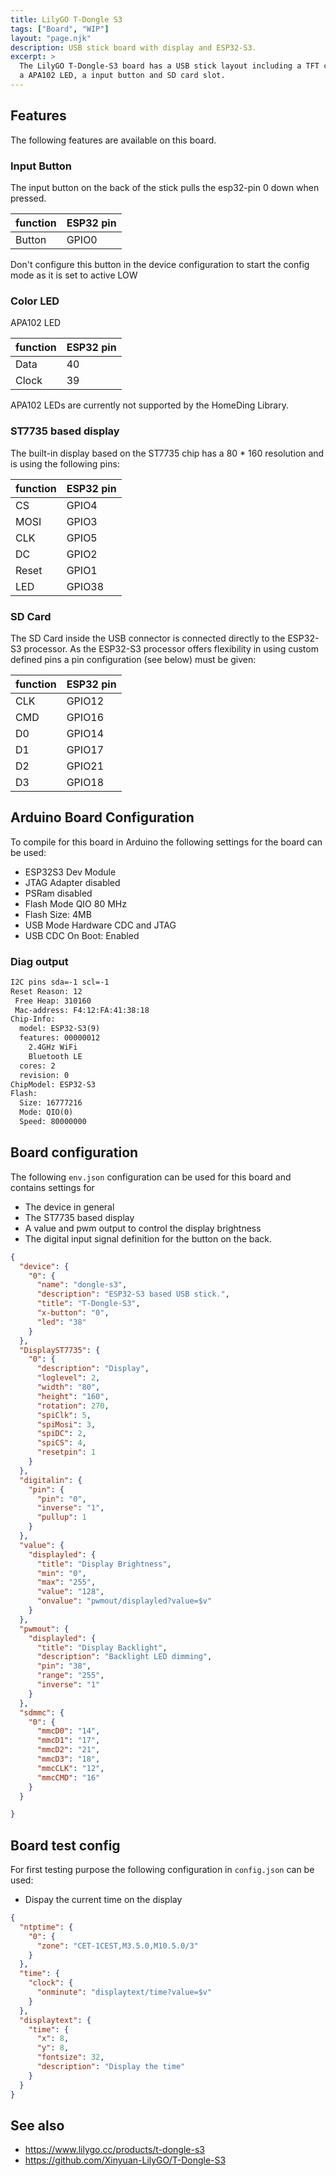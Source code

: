 ```yaml
---
title: LilyGO T-Dongle S3
tags: ["Board", "WIP"]
layout: "page.njk"
description: USB stick board with display and ESP32-S3.
excerpt: >
  The LilyGO T-Dongle-S3 board has a USB stick layout including a TFT color display,
  a APA102 LED, a input button and SD card slot.
---
```



## Features

The following features are available on this board.


### Input Button

The input button on the back of the stick pulls the esp32-pin 0 down when pressed. 

| function | ESP32 pin |
| -------- | --------- |
| Button   | GPIO0     |

Don't configure this button in the device configuration to start the config mode as it is set to active LOW


### Color LED

APA102 LED

| function | ESP32 pin |
| -------- | --------- |
| Data     | 40        |
| Clock    | 39        |

APA102 LEDs are currently not supported by the HomeDing Library.


### ST7735 based display

The built-in display based on the ST7735 chip has a 80 * 160 resolution and is using the following pins:

| function | ESP32 pin |
| -------- | --------- |
| CS       | GPIO4     |
| MOSI     | GPIO3     |
| CLK      | GPIO5     |
| DC       | GPIO2     |
| Reset    | GPIO1     |
| LED      | GPIO38    |


### SD Card

The SD Card inside the USB connector is connected directly to the ESP32-S3 processor.
As the ESP32-S3 processor offers flexibility in using custom defined pins
a pin configuration (see below) must be given:

| function | ESP32 pin |
| -------- | --------- |
| CLK      | GPIO12    |
| CMD      | GPIO16    |
| D0       | GPIO14    |
| D1       | GPIO17    |
| D2       | GPIO21    |
| D3       | GPIO18    |


## Arduino Board Configuration

To compile for this board in Arduino the following settings for the board can be used:

* ESP32S3 Dev Module
* JTAG Adapter disabled
* PSRam disabled
* Flash Mode QIO 80 MHz
* Flash Size: 4MB
* USB Mode Hardware CDC and JTAG
* USB CDC On Boot: Enabled


### Diag output

``` txt
I2C pins sda=-1 scl=-1
Reset Reason: 12
 Free Heap: 310160
 Mac-address: F4:12:FA:41:38:18
Chip-Info:
  model: ESP32-S3(9)
  features: 00000012
    2.4GHz WiFi
    Bluetooth LE
  cores: 2
  revision: 0
ChipModel: ESP32-S3
Flash:
  Size: 16777216
  Mode: QIO(0)
  Speed: 80000000
```

## Board configuration

The following `env.json` configuration can be used for this board and contains settings for

* The device in general
* The ST7735 based display
* A value and pwm output to control the display brightness
* The digital input signal definition for the button on the back.


``` json
{
  "device": {
    "0": {
      "name": "dongle-s3",
      "description": "ESP32-S3 based USB stick.",
      "title": "T-Dongle-S3",
      "x-button": "0",
      "led": "38"
    }
  },
  "DisplayST7735": {
    "0": {
      "description": "Display",
      "loglevel": 2,
      "width": "80",
      "height": "160",
      "rotation": 270,
      "spiClk": 5,
      "spiMosi": 3,
      "spiDC": 2,
      "spiCS": 4,
      "resetpin": 1
    }
  },
  "digitalin": {
    "pin": {
      "pin": "0",
      "inverse": "1",
      "pullup": 1
    }
  },
  "value": {
    "displayled": {
      "title": "Display Brightness",
      "min": "0",
      "max": "255",
      "value": "128",
      "onvalue": "pwmout/displayled?value=$v"
    }
  },
  "pwmout": {
    "displayled": {
      "title": "Display Backlight",
      "description": "Backlight LED dimming",
      "pin": "38",
      "range": "255",
      "inverse": "1"
    }
  },
  "sdmmc": {
    "0": {
      "mmcD0": "14",
      "mmcD1": "17",
      "mmcD2": "21",
      "mmcD3": "18",
      "mmcCLK": "12",
      "mmcCMD": "16"
    }
  }

}
```


## Board test config

For first testing purpose the following configuration in `config.json` can be used:

* Dispay the current time on the display


``` json
{
  "ntptime": {
    "0": {
      "zone": "CET-1CEST,M3.5.0,M10.5.0/3"
    }
  },
  "time": {
    "clock": {
      "onminute": "displaytext/time?value=$v"
    }
  },
  "displaytext": {
    "time": {
      "x": 8,
      "y": 8,
      "fontsize": 32,
      "description": "Display the time"
    }
  }
}
```

## See also

* <https://www.lilygo.cc/products/t-dongle-s3>
* <https://github.com/Xinyuan-LilyGO/T-Dongle-S3>

